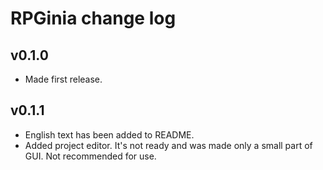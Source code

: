 # RPGinia change log

## v0.1.0
* Made first release.

## v0.1.1
* English text has been added to README.
* Added project editor. It's not ready and was made only a small part of GUI. Not recommended for use.